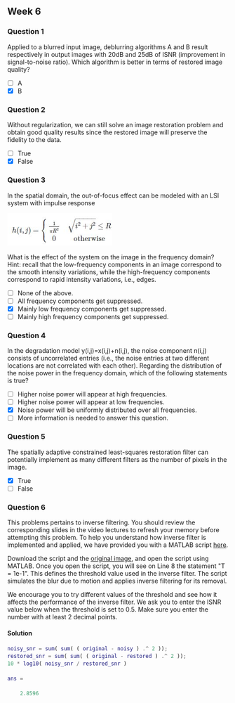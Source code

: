 ## Week 6

### Question 1

Applied to a blurred input image, deblurring algorithms A and B result respectively in output images with 20dB and 25dB of ISNR (improvement in signal-to-noise ratio). Which algorithm is better in terms of restored image quality?

- [ ] A
- [x] B

### Question 2

Without regularization, we can still solve an image restoration problem and obtain good quality results since the restored image will preserve the fidelity to the data.

- [ ] True
- [x] False

### Question 3

In the spatial domain, the out-of-focus effect can be modeled with an LSI system with impulse response

![ans3](q3_img1.jpg)

What is the effect of the system on the image in the frequency domain? Hint: recall that the low-frequency components in an image correspond to the smooth intensity variations, while the high-frequency components correspond to rapid intensity variations, i.e., edges.

- [ ] None of the above.
- [ ] All frequency components get suppressed.
- [x] Mainly low frequency components get suppressed.
- [ ] Mainly high frequency components get suppressed.

### Question 4

In the degradation model y(i,j)=x(i,j)+n(i,j), the noise component n(i,j) consists of uncorrelated entries (i.e., the noise entries at two different locations are not correlated with each other). Regarding the distribution of the noise power in the frequency domain, which of the following statements is true?

- [ ] Higher noise power will appear at high frequencies.
- [ ] Higher noise power will appear at low frequencies.
- [x] Noise power will be uniformly distributed over all frequencies.
- [ ] More information is needed to answer this question.

### Question 5

The spatially adaptive constrained least-squares restoration filter can potentially implement as many different filters as the number of pixels in the image.

- [x] True
- [ ] False

### Question 6

This problems pertains to inverse filtering. You should review the corresponding slides in the video lectures to refresh your memory before attempting this problem. To help you understand how inverse filter is implemented and applied, we have provided you with a MATLAB script [here](script.m).

Download the script and the [original image](q6_img1.jpg), and open the script using MATLAB. Once you open the script, you will see on Line 8 the statement "T = 1e-1". This defines the threshold value used in the inverse filter. The script simulates the blur due to motion and applies inverse filtering for its removal.

We encourage you to try different values of the threshold and see how it affects the performance of the inverse filter. We ask you to enter the ISNR value below when the threshold is set to 0.5. Make sure you enter the number with at least 2 decimal points.

#### Solution

```matlab
noisy_snr = sum( sum( ( original - noisy ) .^ 2 ));
restored_snr = sum( sum( ( original - restored ) .^ 2 ));
10 * log10( noisy_snr / restored_snr )

ans =

    2.8596
```
